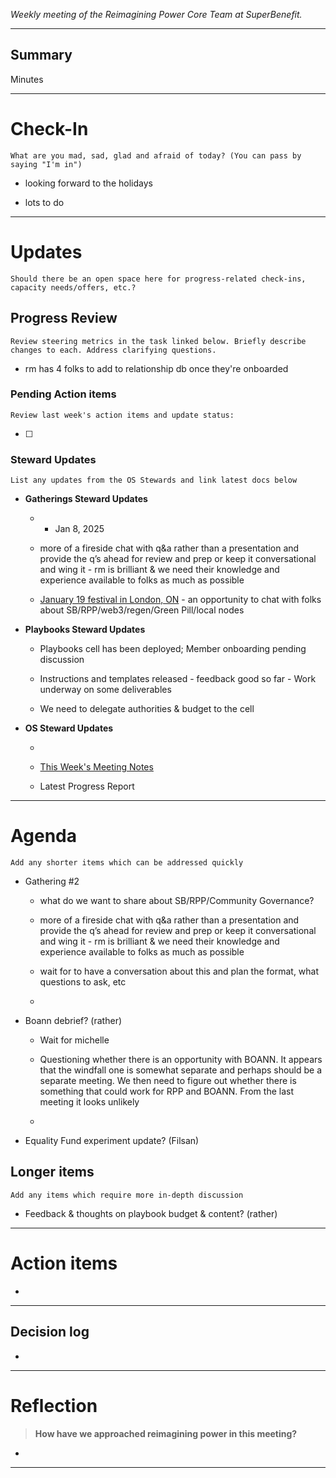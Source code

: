_Weekly meeting of the Reimagining Power Core Team at SuperBenefit._

---

## Summary

Minutes 

---

# Check-In

`What are you mad, sad, glad and afraid of today? (You can pass by saying "I'm in")`

- looking forward to the holidays

- lots to do

---

# Updates

`Should there be an open space here for progress-related check-ins, capacity needs/offers, etc.?`

## Progress Review

`Review steering metrics in the task linked below. Briefly describe changes to each. Address clarifying questions.`

   

- rm has 4 folks to add to relationship db once they're onboarded

### Pending Action items

`Review last week's action items and update status:`

- [ ]  

### Steward Updates

`List any updates from the OS Stewards and link latest docs below`

- **Gatherings Steward Updates**

  -  - Jan 8, 2025

    - more of a fireside chat with q&a rather than a presentation and provide the q’s ahead for review and prep or keep it conversational and wing it - rm is brilliant & we need their knowledge and experience available to folks as much as possible

  - [January 19 festival in London, ON](https://www.eventbrite.ca/e/warmer-together-tickets-1115003418239) - an opportunity to chat with folks about SB/RPP/web3/regen/Green Pill/local nodes

- **Playbooks Steward Updates**

  - Playbooks cell has been deployed; Member onboarding pending discussion

  - Instructions and templates released - feedback good so far - Work underway on some deliverables

  - We need to delegate authorities & budget to the cell

- **OS Steward Updates**

  - 

  - [This Week's Meeting Notes](https://app.charmverse.io/superbenefit/rpp-os-stewards-weekly-meeting-20-17-12-24-8785415475898375)

  - Latest Progress Report

---

# Agenda

`Add any shorter items which can be addressed quickly`

- Gathering #2

  - what do we want to share about SB/RPP/Community Governance?

  - more of a fireside chat with q&a rather than a presentation and provide the q’s ahead for review and prep or keep it conversational and wing it - rm is brilliant & we need their knowledge and experience available to folks as much as possible

  - wait for  to have a conversation about this and plan the format, what questions to ask, etc

  - 

- Boann debrief? (rather)

  - Wait for michelle

  - Questioning whether there is an opportunity with BOANN. It appears that the windfall one is somewhat separate and perhaps should be a separate meeting. We then need to figure out whether there is something that could work for RPP and BOANN. From the last meeting it looks unlikely 

  - 

- Equality Fund experiment update? (Filsan)

## Longer items

`Add any items which require more in-depth discussion`

- Feedback & thoughts on playbook budget & content? (rather)

---

# Action items

- 

---

## Decision log

-    

---

# Reflection 

> **How have we approached reimagining power in this meeting?**

-  

---